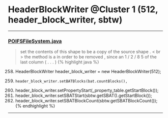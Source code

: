 # HeaderBlockWriter @Cluster 1 (512, header_block_writer, sbtw)

***

### [POIFSFileSystem.java](https://searchcode.com/codesearch/view/15642276/)
> set the contents of this shape to be a copy of the source shape . < br > the method is a in order to be removed , since an 1 / 2 / 8 5 of the last column ( . . . ) 
{% highlight java %}
258. HeaderBlockWriter header_block_writer = new HeaderBlockWriter(512);
260.     header_block_writer.setBATBlocks(bat.countBlocks(),
264. header_block_writer.setPropertyStart(_property_table.getStartBlock());
267. header_block_writer.setSBATStart(sbtw.getSBAT().getStartBlock());
270. header_block_writer.setSBATBlockCount(sbtw.getSBATBlockCount());
{% endhighlight %}

***

